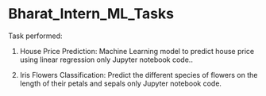# Bharat_Intern_ML_Tasks

Task performed:

1. House Price Prediction:
Machine Learning model to predict house price using linear regression only Jupyter notebook code..

2. Iris Flowers Classification:
Predict the different species of flowers on the length of their petals and sepals only Jupyter notebook code. 

